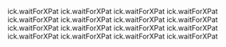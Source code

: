 
ick.waitForXPat
ick.waitForXPat
ick.waitForXPat
ick.waitForXPat
ick.waitForXPat
ick.waitForXPat
ick.waitForXPat
ick.waitForXPat
ick.waitForXPat
ick.waitForXPat
ick.waitForXPat
ick.waitForXPat
ick.waitForXPat
ick.waitForXPat
ick.waitForXPat
ick.waitForXPat
